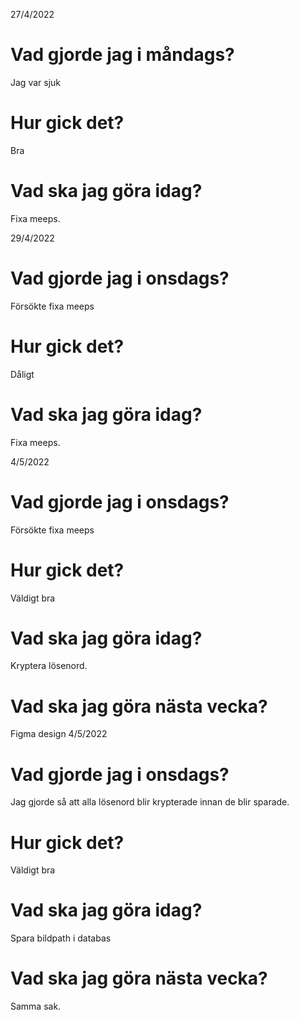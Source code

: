 27/4/2022
# Vad gjorde jag i måndags? 
Jag var sjuk
# Hur gick det? 
Bra
# Vad ska jag göra idag?
Fixa meeps.

29/4/2022
# Vad gjorde jag i onsdags?
Försökte fixa meeps
# Hur gick det?
Dåligt
# Vad ska jag göra idag?
Fixa meeps.

4/5/2022
# Vad gjorde jag i onsdags?
Försökte fixa meeps
# Hur gick det?
Väldigt bra
# Vad ska jag göra idag?
Kryptera lösenord.
# Vad ska jag göra nästa vecka?
Figma design
4/5/2022
# Vad gjorde jag i onsdags?
Jag gjorde så att alla lösenord blir krypterade innan de blir sparade.
# Hur gick det?
Väldigt bra
# Vad ska jag göra idag?
Spara bildpath i databas
# Vad ska jag göra nästa vecka?
Samma sak.
